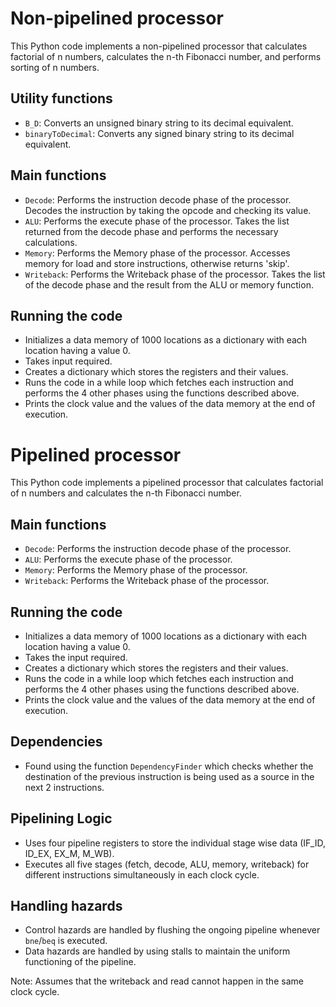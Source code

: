 # Non-pipelined processor

This Python code implements a non-pipelined processor that calculates factorial of n numbers, calculates the n-th Fibonacci number, and performs sorting of n numbers.

## Utility functions
- `B_D`: Converts an unsigned binary string to its decimal equivalent.
- `binaryToDecimal`: Converts any signed binary string to its decimal equivalent.

## Main functions
- `Decode`: Performs the instruction decode phase of the processor. Decodes the instruction by taking the opcode and checking its value.
- `ALU`: Performs the execute phase of the processor. Takes the list returned from the decode phase and performs the necessary calculations.
- `Memory`: Performs the Memory phase of the processor. Accesses memory for load and store instructions, otherwise returns 'skip'.
- `Writeback`: Performs the Writeback phase of the processor. Takes the list of the decode phase and the result from the ALU or memory function.

## Running the code
- Initializes a data memory of 1000 locations as a dictionary with each location having a value 0.
- Takes input required.
- Creates a dictionary which stores the registers and their values.
- Runs the code in a while loop which fetches each instruction and performs the 4 other phases using the functions described above.
- Prints the clock value and the values of the data memory at the end of execution.

# Pipelined processor

This Python code implements a pipelined processor that calculates factorial of n numbers and calculates the n-th Fibonacci number.

## Main functions
- `Decode`: Performs the instruction decode phase of the processor.
- `ALU`: Performs the execute phase of the processor.
- `Memory`: Performs the Memory phase of the processor.
- `Writeback`: Performs the Writeback phase of the processor.

## Running the code
- Initializes a data memory of 1000 locations as a dictionary with each location having a value 0.
- Takes the input required.
- Creates a dictionary which stores the registers and their values.
- Runs the code in a while loop which fetches each instruction and performs the 4 other phases using the functions described above.
- Prints the clock value and the values of the data memory at the end of execution.

## Dependencies
- Found using the function `DependencyFinder` which checks whether the destination of the previous instruction is being used as a source in the next 2 instructions.

## Pipelining Logic
- Uses four pipeline registers to store the individual stage wise data (IF_ID, ID_EX, EX_M, M_WB).
- Executes all five stages (fetch, decode, ALU, memory, writeback) for different instructions simultaneously in each clock cycle.

## Handling hazards
- Control hazards are handled by flushing the ongoing pipeline whenever `bne`/`beq` is executed.
- Data hazards are handled by using stalls to maintain the uniform functioning of the pipeline.

Note: Assumes that the writeback and read cannot happen in the same clock cycle.
